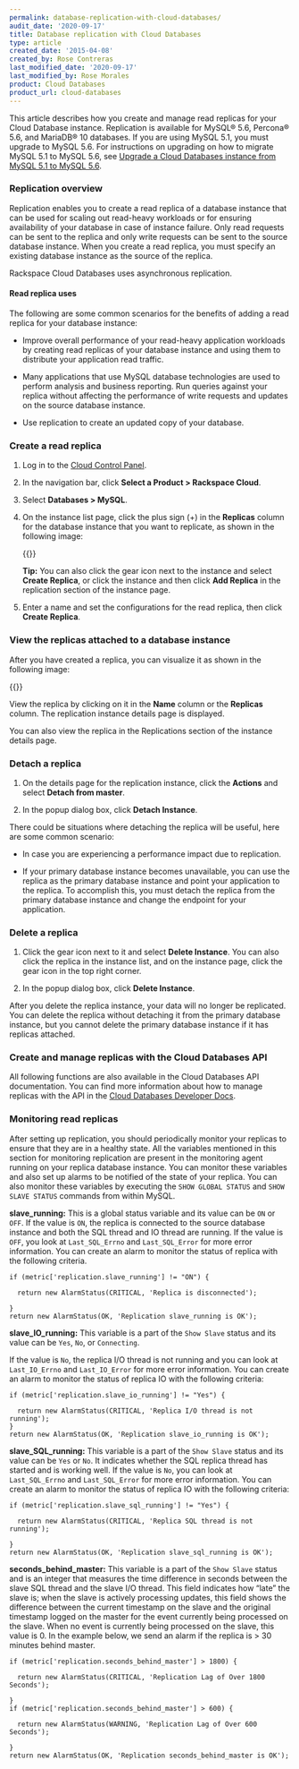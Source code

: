 ```yaml
---
permalink: database-replication-with-cloud-databases/
audit_date: '2020-09-17'
title: Database replication with Cloud Databases
type: article
created_date: '2015-04-08'
created_by: Rose Contreras
last_modified_date: '2020-09-17'
last_modified_by: Rose Morales
product: Cloud Databases
product_url: cloud-databases
---
```


This article describes how you create and manage read replicas for your Cloud
Database instance. Replication is available for MySQL&reg; 5.6, Percona&reg;
5.6, and MariaDB&reg; 10 databases. If you are using MySQL 5.1, you must upgrade
to MySQL 5.6. For instructions on upgrading on how to migrate MySQL 5.1 to MySQL
5.6, see [Upgrade a Cloud Databases instance from MySQL 5.1 to MySQL
5.6](/support/how-to/upgrade-a-cloud-databases-instance-from-mysql-51-to-mysql-56).

### Replication overview

Replication enables you to create a read replica of a database instance that can
be used for scaling out read-heavy workloads or for ensuring availability of
your database in case of instance failure. Only read requests can be sent to the
replica and only write requests can be sent to the source database instance.
When you create a read replica, you must specify an existing database instance
as the source of the replica.

Rackspace Cloud Databases uses asynchronous replication.  

#### Read replica uses

The following are some common scenarios for the benefits of adding a read
replica for your database instance:

- Improve overall performance of your read-heavy application workloads by
  creating read replicas of your database instance and using them to distribute
  your application read traffic.

- Many applications that use MySQL database technologies are used to perform
  analysis and business reporting. Run queries against your replica without
  affecting the performance of write requests and updates on the source database
  instance.

- Use replication to create an updated copy of your database.  

### Create a read replica

1. Log in to the [Cloud Control Panel](https://login.rackspace.com).

2. In the navigation bar, click **Select a Product > Rackspace Cloud**.

3. Select **Databases > MySQL**.

4. On the instance list page, click the plus sign (+) in the **Replicas** column
   for the database instance that you want to replicate, as shown in the
   following image:

    {{<image src="create_replica-4_0.png" alt="" title="">}}

    **Tip:** You can also click the gear icon next to the instance and select
    **Create Replica**, or click the instance and then click **Add Replica** in
    the replication section of the instance page.

5. Enter a name and set the configurations for the read replica, then click
   **Create Replica**.

### View the replicas attached to a database instance

After you have created a replica, you can visualize it as shown in the following
image:

{{<image src="view_replica-1.png" alt="" title="">}}

View the replica by clicking on it in the **Name** column or the **Replicas**
column. The replication instance details page is displayed.

You can also view the replica in the Replications section of the instance
details page.

### Detach a replica

1. On the details page for the replication instance, click the **Actions** and
   select **Detach from master**.

2. In the popup dialog box, click **Detach Instance**.

There could be situations where detaching the replica will be useful, here are
some common scenario:

- In case you are experiencing a performance impact due to replication.

- If your primary database instance becomes unavailable, you can use the replica
  as the primary database instance and point your application to the replica.
  To accomplish this, you must detach the replica from the primary database
  instance and change the endpoint for your application.

### Delete a replica

1. Click the gear icon next to it and select **Delete Instance**. You can also
   click the replica in the instance list, and on the instance page, click the
   gear icon in the top right corner.

2. In the popup dialog box, click **Delete Instance**.

After you delete the replica instance, your data will no longer be replicated.
You can delete the replica without detaching it from the primary database
instance, but you cannot delete the primary database instance if it has replicas
attached.

### Create and manage replicas with the Cloud Databases API

All following functions are also available in the Cloud Databases API documentation.
You can find more information about how to manage replicas with the API in the
[Cloud Databases Developer
Docs](https://docs.rackspace.com/docs/cloud-databases/v1/api-reference/replication/).

### Monitoring read replicas

After setting up replication, you should periodically monitor your replicas to
ensure that they are in a healthy state. All the variables mentioned in this
section for monitoring replication are present in the monitoring agent running
on your replica database instance. You can monitor these variables and also set
up alarms to be notified of the state of your replica. You can also monitor
these variables by executing the `SHOW GLOBAL STATUS` and `SHOW SLAVE STATUS`
commands from within MySQL.

**slave_running:** This is a global status variable and its value can be `ON` or
`OFF`. If the value is `ON`, the replica is connected to the source database
instance and both the SQL thread and IO thread are running. If the value is
`OFF`, you look at `Last_SQL_Errno` and `Last_SQL_Error` for more error
information. You can create an alarm to monitor the status of replica with the
following criteria.

    if (metric['replication.slave_running'] != "ON") {

      return new AlarmStatus(CRITICAL, 'Replica is disconnected');

    }
    return new AlarmStatus(OK, 'Replication slave_running is OK');

**slave\_IO_running:** This variable is a part of the `Show Slave` status and
its value can be `Yes`, `No`, or `Connecting`. 

If the value is `No`, the replica I/O thread is not running and you can look at
`Last_IO_Errno` and `Last_IO_Error` for more error information. You can create
an alarm to monitor the status of replica IO with the following criteria:

    if (metric['replication.slave_io_running'] != "Yes") {

      return new AlarmStatus(CRITICAL, 'Replica I/O thread is not running');
    }
    return new AlarmStatus(OK, 'Replication slave_io_running is OK');

**slave\_SQL\_running:** This variable is a part of the `Show Slave` status and
its value can be `Yes` or `No`. It indicates whether the SQL replica thread has
started and is working well. If the value is `No`, you can look at
`Last_SQL_Errno` and `Last_SQL_Error` for more error information. You can create
an alarm to monitor the status of replica IO with the following criteria:

    if (metric['replication.slave_sql_running'] != "Yes") {

      return new AlarmStatus(CRITICAL, 'Replica SQL thread is not running');

    }
    return new AlarmStatus(OK, 'Replication slave_sql_running is OK');

**seconds\_behind\_master:** This variable is a part of the `Show Slave` status
and is an integer that measures the time difference in seconds between the slave
SQL thread and the slave I/O thread. This field indicates how “late”
the slave is; when the slave is actively processing updates, this field shows
the difference between the current timestamp on the slave and the original
timestamp logged on the master for the event currently being processed on the
slave. When no event is currently being processed on the slave, this value is 0.
In the example below, we send an alarm if the replica is > 30 minutes behind
master.

    if (metric['replication.seconds_behind_master'] > 1800) {

      return new AlarmStatus(CRITICAL, 'Replication Lag of Over 1800 Seconds');

    }
    if (metric['replication.seconds_behind_master'] > 600) {

      return new AlarmStatus(WARNING, 'Replication Lag of Over 600 Seconds');

    }
    return new AlarmStatus(OK, 'Replication seconds_behind_master is OK');

